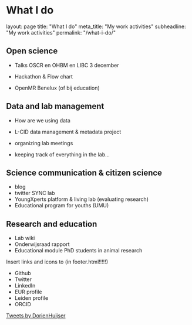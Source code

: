 # What I do

layout: page
title: "What I do"
meta_title: "My work activities"
subheadline: "My work activities"
permalink: "/what-i-do/"

<html><head>

<html>
    <head>
        <meta name="viewport" content="width-device-width, initial-scale=1"></meta>
        <style>
            img{border-radius: 50%;}
        </style>
    </head>
</html>

<html>
<body>



## Open science

- Talks OSCR en OHBM en LIBC 3 december

- Hackathon & Flow chart

- OpenMR Benelux (of bij education)



## Data and lab management

- How are we using data

- L-CID data management & metadata project
- organizing lab meetings
- keeping track of everything in the lab...



## Science communication & citizen science

- blog
- twitter SYNC lab
- YoungXperts platform & living lab (evaluating research)
- Educational program for youths (UMU)



## Research and education

- Lab wiki
- Onderwijsraad rapport
- Educational module PhD students in animal research





Insert links and icons to (in footer.html!!!!!)

- Github
- Twitter
- LinkedIn
- EUR profile
- Leiden profile
- ORCID





<a class="twitter-timeline" data-lang="en" data-width="250" data-height="350" data-theme="light" href="https://twitter.com/DorienHuijser?ref_src=twsrc%5Etfw">Tweets by DorienHuijser</a> <script async src="https://platform.twitter.com/widgets.js" charset="utf-8"></script>

## 

</body>    
</html>